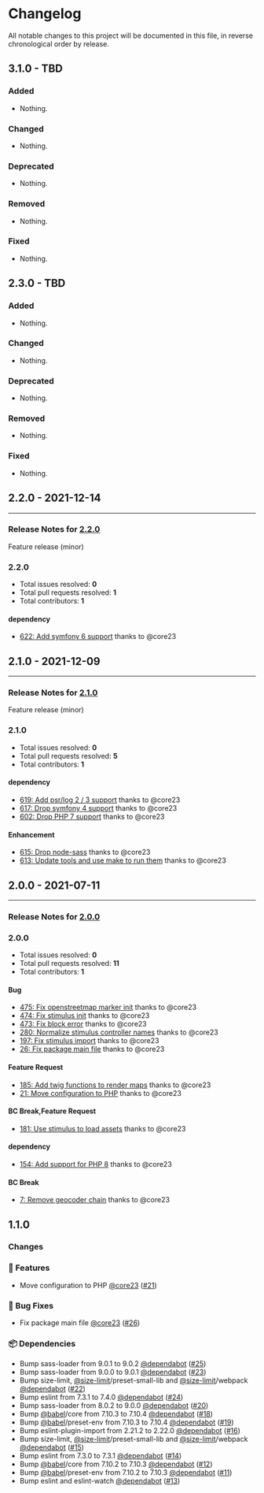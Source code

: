 # Changelog

All notable changes to this project will be documented in this file, in reverse chronological order by release.

## 3.1.0 - TBD

### Added

- Nothing.

### Changed

- Nothing.

### Deprecated

- Nothing.

### Removed

- Nothing.

### Fixed

- Nothing.

## 2.3.0 - TBD

### Added

- Nothing.

### Changed

- Nothing.

### Deprecated

- Nothing.

### Removed

- Nothing.

### Fixed

- Nothing.

## 2.2.0 - 2021-12-14


-----

### Release Notes for [2.2.0](https://github.com/nucleos/NucleosMapsBundle/milestone/6)

Feature release (minor)

### 2.2.0

- Total issues resolved: **0**
- Total pull requests resolved: **1**
- Total contributors: **1**

#### dependency

 - [622: Add symfony 6 support](https://github.com/nucleos/NucleosMapsBundle/pull/622) thanks to @core23

## 2.1.0 - 2021-12-09


-----

### Release Notes for [2.1.0](https://github.com/nucleos/NucleosMapsBundle/milestone/3)

Feature release (minor)

### 2.1.0

- Total issues resolved: **0**
- Total pull requests resolved: **5**
- Total contributors: **1**

#### dependency

 - [619: Add psr/log 2 / 3 support](https://github.com/nucleos/NucleosMapsBundle/pull/619) thanks to @core23
 - [617: Drop symfony 4 support](https://github.com/nucleos/NucleosMapsBundle/pull/617) thanks to @core23
 - [602: Drop PHP 7 support](https://github.com/nucleos/NucleosMapsBundle/pull/602) thanks to @core23

#### Enhancement

 - [615: Drop node-sass](https://github.com/nucleos/NucleosMapsBundle/pull/615) thanks to @core23
 - [613: Update tools and use make to run them](https://github.com/nucleos/NucleosMapsBundle/pull/613) thanks to @core23

## 2.0.0 - 2021-07-11



-----

### Release Notes for [2.0.0](https://github.com/nucleos/NucleosMapsBundle/milestone/1)



### 2.0.0

- Total issues resolved: **0**
- Total pull requests resolved: **11**
- Total contributors: **1**

#### Bug

 - [475: Fix openstreetmap marker init](https://github.com/nucleos/NucleosMapsBundle/pull/475) thanks to @core23
 - [474: Fix stimulus init](https://github.com/nucleos/NucleosMapsBundle/pull/474) thanks to @core23
 - [473: Fix block error](https://github.com/nucleos/NucleosMapsBundle/pull/473) thanks to @core23
 - [280: Normalize stimulus controller names](https://github.com/nucleos/NucleosMapsBundle/pull/280) thanks to @core23
 - [197: Fix stimulus import](https://github.com/nucleos/NucleosMapsBundle/pull/197) thanks to @core23
 - [26: Fix package main file](https://github.com/nucleos/NucleosMapsBundle/pull/26) thanks to @core23

#### Feature Request

 - [185: Add twig functions to render maps](https://github.com/nucleos/NucleosMapsBundle/pull/185) thanks to @core23
 - [21: Move configuration to PHP](https://github.com/nucleos/NucleosMapsBundle/pull/21) thanks to @core23

#### BC Break,Feature Request

 - [181: Use stimulus to load assets](https://github.com/nucleos/NucleosMapsBundle/pull/181) thanks to @core23

#### dependency

 - [154: Add support for PHP 8](https://github.com/nucleos/NucleosMapsBundle/pull/154) thanks to @core23

#### BC Break

 - [7: Remove geocoder chain](https://github.com/nucleos/NucleosMapsBundle/pull/7) thanks to @core23

## 1.1.0

### Changes

### 🚀 Features

- Move configuration to PHP [@core23] ([#21])

### 🐛 Bug Fixes

- Fix package main file [@core23] ([#26])

### 📦 Dependencies

- Bump sass-loader from 9.0.1 to 9.0.2 [@dependabot] ([#25])
- Bump sass-loader from 9.0.0 to 9.0.1 [@dependabot] ([#23])
- Bump size-limit, [@size-limit]/preset-small-lib and [@size-limit]/webpack [@dependabot] ([#22])
- Bump eslint from 7.3.1 to 7.4.0 [@dependabot] ([#24])
- Bump sass-loader from 8.0.2 to 9.0.0 [@dependabot] ([#20])
- Bump [@babel]/core from 7.10.3 to 7.10.4 [@dependabot] ([#18])
- Bump [@babel]/preset-env from 7.10.3 to 7.10.4 [@dependabot] ([#19])
- Bump eslint-plugin-import from 2.21.2 to 2.22.0 [@dependabot] ([#16])
- Bump size-limit, [@size-limit]/preset-small-lib and [@size-limit]/webpack [@dependabot] ([#15])
- Bump eslint from 7.3.0 to 7.3.1 [@dependabot] ([#14])
- Bump [@babel]/core from 7.10.2 to 7.10.3 [@dependabot] ([#12])
- Bump [@babel]/preset-env from 7.10.2 to 7.10.3 [@dependabot] ([#11])
- Bump eslint and eslint-watch [@dependabot] ([#13])

[#26]: https://github.com/nucleos/NucleosMapsBundle/pull/26
[#25]: https://github.com/nucleos/NucleosMapsBundle/pull/25
[#24]: https://github.com/nucleos/NucleosMapsBundle/pull/24
[#23]: https://github.com/nucleos/NucleosMapsBundle/pull/23
[#22]: https://github.com/nucleos/NucleosMapsBundle/pull/22
[#21]: https://github.com/nucleos/NucleosMapsBundle/pull/21
[#20]: https://github.com/nucleos/NucleosMapsBundle/pull/20
[#19]: https://github.com/nucleos/NucleosMapsBundle/pull/19
[#18]: https://github.com/nucleos/NucleosMapsBundle/pull/18
[#16]: https://github.com/nucleos/NucleosMapsBundle/pull/16
[#15]: https://github.com/nucleos/NucleosMapsBundle/pull/15
[#14]: https://github.com/nucleos/NucleosMapsBundle/pull/14
[#13]: https://github.com/nucleos/NucleosMapsBundle/pull/13
[#12]: https://github.com/nucleos/NucleosMapsBundle/pull/12
[#11]: https://github.com/nucleos/NucleosMapsBundle/pull/11
[@size-limit]: https://github.com/size-limit
[@dependabot]: https://github.com/dependabot
[@core23]: https://github.com/core23
[@babel]: https://github.com/babel
